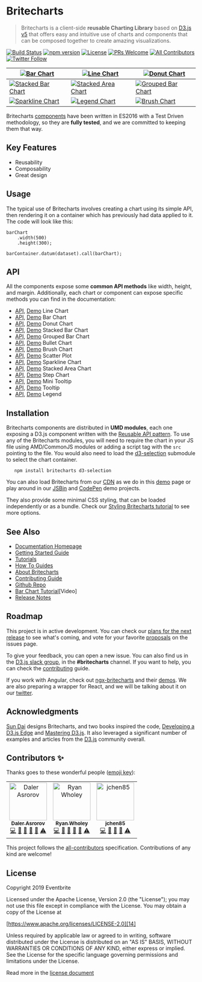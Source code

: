 # Britecharts

> Britecharts is a client-side **reusable Charting Library** based on [D3.js v5][1] that offers easy and intuitive use of charts and components that can be composed together to create amazing visualizations.

[![Build Status](https://travis-ci.org/eventbrite/britecharts.svg?branch=master)](https://travis-ci.org/eventbrite/britecharts)
[![npm version](https://badge.fury.io/js/britecharts.svg)](https://badge.fury.io/js/britecharts)
[![License](https://img.shields.io/badge/License-Apache%202.0-blue.svg)](https://opensource.org/licenses/Apache-2.0)
[![PRs Welcome](https://img.shields.io/badge/PRs-welcome-brightgreen.svg)](https://github.com/eventbrite/britecharts/blob/master/.github/CONTRIBUTING.md)
[![All Contributors](https://img.shields.io/badge/all_contributors-3-orange.svg?style=flat-square)](#contributors)
[![Twitter Follow](https://img.shields.io/twitter/follow/britecharts.svg?style=social&label=Follow)](https://twitter.com/Britecharts/followers)

| [![Bar Chart][barchartimg]][barchartdemo]                       | [![Line Chart][linechartimg]][linechartdemo]                            | [![Donut Chart][donutchartimg]][donutchartdemo]                 |
| --------------------------------------------------------------- | ----------------------------------------------------------------------- | --------------------------------------------------------------- |
| [![Stacked Bar Chart][stackedbarchartimg]][stackedbarchartdemo] | [![Stacked Area Chart][stackedareachartlargeimg]][stackedareachartdemo] | [![Grouped Bar Chart][groupedbarchartimg]][groupedbarchartdemo] |
| [![Sparkline Chart][sparklinechartimg]][sparklinechartdemo]     | [![Legend Chart][legendchartimg]][donutchartdemo]                       | [![Brush Chart][brushchartimg]][brushchartdemo]                 |

Britecharts [components][32] have been written in ES2016 with a Test Driven methodology, so they are **fully tested**, and we are committed to keeping them that way.

## Key Features

-   Reusability
-   Composability
-   Great design

## Usage

The typical use of Britecharts involves creating a chart using its simple API, then rendering it on a container which has previously had data applied to it. The code will look like this:

    barChart
        .width(500)
        .height(300);

    barContainer.datum(dataset).call(barChart);

## API

All the components expose some **common API methods** like width, height, and margin. Additionally, each chart or component can expose specific methods you can find in the documentation:

-   [API][25], [Demo][linechartdemo] Line Chart
-   [API][22], [Demo][barchartdemo] Bar Chart
-   [API][21], [Demo][donutchartdemo] Donut Chart
-   [API][38], [Demo][stackedbarchartdemo] Stacked Bar Chart
-   [API][40], [Demo][groupedbarchartdemo] Grouped Bar Chart
-   [API][43], [Demo][bulletchartdemo] Bullet Chart
-   [API][23], [Demo][brushchartdemo] Brush Chart
-   [API][41], [Demo][scatterplotdemo] Scatter Plot
-   [API][29], [Demo][sparklinechartdemo] Sparkline Chart
-   [API][30], [Demo][stackedareachartdemo] Stacked Area Chart
-   [API][28], [Demo][stepchartdemo] Step Chart
-   [API][26], [Demo][barchartdemo] Mini Tooltip
-   [API][27], [Demo][linechartdemo] Tooltip
-   [API][24], [Demo][donutchartdemo] Legend

## Installation

Britecharts components are distributed in **UMD modules**, each one exposing a D3.js component written with the [Reusable API pattern][3]. To use any of the Britecharts modules, you will need to require the chart in your JS file using AMD/CommonJS modules or adding a script tag with the `src` pointing to the file. You would also need to load the [d3-selection][37] submodule to select the chart container.

```
   npm install britecharts d3-selection
```

You can also load Britecharts from our [CDN][cdnhome] as we do in this [demo][cdndemo] page or play around in our [JSBin][jsbinsandbox] and [CodePen][codependemos] demo projects.

They also provide some minimal CSS styling, that can be loaded independently or as a bundle. Check our [Styling Britecharts tutorial][stylingbritecharts] to see more options.

## See Also

-   [Documentation Homepage][31]
-   [Getting Started Guide][gettingstarted]
-   [Tutorials][tutorialsindex]
-   [How To Guides][howtoindex]
-   [About Britecharts][topicsindex]
-   [Contributing Guide][35]
-   [Github Repo][33]
-   [Bar Chart Tutorial][screencast][Video]
-   [Release Notes][13]

## Roadmap

This project is in active development. You can check our [plans for the next release][release3project] to see what's coming, and vote for your favorite [proposals][proposals] on the issues page.

To give your feedback, you can open a new issue. You can also find us in the [D3.js slack group][d3slack], in the **#britecharts** channel. If you want to help, you can check the [contributing][35] guide.

If you work with Angular, check out [ngx-britecharts][angularwrapper] and their [demos][angularwrapperdemos]. We are also preparing a wrapper for React, and we will be talking about it on our [twitter][twitter].

## Acknowledgments

[Sun Dai][sunsdribble] designs Britecharts, and two books inspired the code, [Developing a D3.js Edge][19] and [Mastering D3.js][20]. It also leveraged a significant number of examples and articles from the [D3.js][1] community overall.

## Contributors ✨

Thanks goes to these wonderful people ([emoji key](https://allcontributors.org/docs/en/emoji-key)):

<!-- ALL-CONTRIBUTORS-LIST:START - Do not remove or modify this section -->
<!-- prettier-ignore -->
<table><tr><td align="center"><a href="https://github.com/DalerAsrorov"><img src="https://avatars2.githubusercontent.com/u/9118852?v=4" width="100px;" alt="Daler Asrorov"/><br /><sub><b>Daler Asrorov</b></sub></a><br /><a href="https://github.com/eventbrite/britecharts/commits?author=DalerAsrorov" title="Code">💻</a> <a href="https://github.com/eventbrite/britecharts/commits?author=DalerAsrorov" title="Documentation">📖</a> <a href="#ideas-DalerAsrorov" title="Ideas, Planning, & Feedback">🤔</a> <a href="#maintenance-DalerAsrorov" title="Maintenance">🚧</a> <a href="#review-DalerAsrorov" title="Reviewed Pull Requests">👀</a> <a href="https://github.com/eventbrite/britecharts/commits?author=DalerAsrorov" title="Tests">⚠️</a></td><td align="center"><a href="https://github.com/ryanwholey"><img src="https://avatars0.githubusercontent.com/u/8100360?v=4" width="100px;" alt="Ryan Wholey"/><br /><sub><b>Ryan Wholey</b></sub></a><br /><a href="https://github.com/eventbrite/britecharts/commits?author=ryanwholey" title="Code">💻</a> <a href="https://github.com/eventbrite/britecharts/commits?author=ryanwholey" title="Documentation">📖</a> <a href="#ideas-ryanwholey" title="Ideas, Planning, & Feedback">🤔</a> <a href="#maintenance-ryanwholey" title="Maintenance">🚧</a> <a href="#review-ryanwholey" title="Reviewed Pull Requests">👀</a> <a href="https://github.com/eventbrite/britecharts/commits?author=ryanwholey" title="Tests">⚠️</a></td><td align="center"><a href="https://github.com/jchen85"><img src="https://avatars2.githubusercontent.com/u/14088460?v=4" width="100px;" alt="jchen85"/><br /><sub><b>jchen85</b></sub></a><br /><a href="https://github.com/eventbrite/britecharts/commits?author=jchen85" title="Code">💻</a> <a href="#ideas-jchen85" title="Ideas, Planning, & Feedback">🤔</a> <a href="#maintenance-jchen85" title="Maintenance">🚧</a> <a href="#review-jchen85" title="Reviewed Pull Requests">👀</a> <a href="https://github.com/eventbrite/britecharts/commits?author=jchen85" title="Tests">⚠️</a></td></tr></table>

<!-- ALL-CONTRIBUTORS-LIST:END -->

<!-- ALL-CONTRIBUTORS-LIST:START - Do not remove or modify this section -->
<!-- ALL-CONTRIBUTORS-LIST:END -->

This project follows the [all-contributors](https://allcontributors.org) specification.
Contributions of any kind are welcome!

## License

Copyright 2019 Eventbrite

Licensed under the Apache License, Version 2.0 (the "License");
you may not use this file except in compliance with the License.
You may obtain a copy of the License at

[https://www.apache.org/licenses/LICENSE-2.0][14]

Unless required by applicable law or agreed to in writing, software
distributed under the License is distributed on an "AS IS" BASIS,
WITHOUT WARRANTIES OR CONDITIONS OF ANY KIND, either express or implied.
See the License for the specific language governing permissions and
limitations under the License.

Read more in the [license document][15]

[1]: https://d3js.org/
[2]: https://webpack.github.io/
[3]: https://bost.ocks.org/mike/chart/
[12]: https://nodejs.org/en/download/
[13]: https://github.com/eventbrite/britecharts/releases
[14]: https://www.apache.org/licenses/LICENSE-2.0
[15]: https://github.com/eventbrite/britecharts/blob/master/LICENSE.md
[16]: https://github.com/eventbrite/britecharts/issues
[17]: https://github.com/babel/babel
[19]: https://bleedingedgepress.com/our-books/developing-a-d3-js-edge/
[20]: https://www.packtpub.com/web-development/mastering-d3js
[21]: https://eventbrite.github.io/britecharts/module-Donut.html
[22]: https://eventbrite.github.io/britecharts/module-Bar.html
[23]: https://eventbrite.github.io/britecharts/module-Brush.html
[24]: https://eventbrite.github.io/britecharts/module-Legend.html
[25]: https://eventbrite.github.io/britecharts/module-Line.html
[26]: https://eventbrite.github.io/britecharts/module-Mini-tooltip.html
[27]: https://eventbrite.github.io/britecharts/module-Tooltip.html
[28]: https://eventbrite.github.io/britecharts/module-Step.html
[29]: https://eventbrite.github.io/britecharts/module-Sparkline.html
[30]: https://eventbrite.github.io/britecharts/module-Stacked-area.html
[31]: https://eventbrite.github.io/britecharts/
[32]: https://eventbrite.github.io/britecharts/tutorial-kitchen-sink.html
[33]: https://github.com/eventbrite/britecharts
[gettingstarted]: https://eventbrite.github.io/britecharts/getting-started.html
[35]: https://github.com/eventbrite/britecharts/blob/master/.github/CONTRIBUTING.md
[36]: https://eventbrite.github.io/britecharts/img/logo-stripes-small.png
[37]: https://github.com/d3/d3-selection
[38]: https://eventbrite.github.io/britecharts/module-Stacked-bar.html
[40]: https://eventbrite.github.io/britecharts/module-Grouped-bar.html
[41]: https://eventbrite.github.io/britecharts/module-Scatter-plot.html
[42]: https://scrimba.com/casts/cZWm2tb
[43]: https://eventbrite.github.io/britecharts/module-Bullet.html
[cdndemo]: https://eventbrite.github.io/britecharts/cdn.html
[cdnhome]: https://cdn.jsdelivr.net/npm/britecharts/dist/
[jsbinsandbox]: https://jsbin.com/wativun/3/edit?html,js,output
[codepensandbox]: https://codepen.io/Golodhros/pen/PprGeP?editors=1010
[codependemos]: https://codepen.io/Britecharts/pens/forked/
[screencast]: https://scrimba.com/casts/cZWm2tb
[angularwrapper]: https://github.com/colapdev/ngx-britecharts
[angularwrapperdemos]: https://colapdev.github.io/ngx-britecharts/
[twitter]: https://twitter.com/britecharts
[sunsdribble]: https://dribbble.com/sundai
[d3slack]: https://d3js.slack.com/
[proposals]: https://github.com/eventbrite/britecharts/issues?q=is%3Aissue+is%3Aopen+label%3Aproposal
[release3project]: https://github.com/eventbrite/britecharts/projects/2
[barchartdemo]: https://eventbrite.github.io/britecharts/tutorial-bar.html "Check the Demo"
[linechartdemo]: https://eventbrite.github.io/britecharts/tutorial-line.html "Check the Demo"
[donutchartdemo]: https://eventbrite.github.io/britecharts/tutorial-donut.html "Check the Demo"
[scatterplotdemo]: https://eventbrite.github.io/britecharts/tutorial-scatter-plot.html "Check the Demo"
[sparklinechartdemo]: https://eventbrite.github.io/britecharts/tutorial-sparkline.html "Check the Demo"
[stackedareachartdemo]: https://eventbrite.github.io/britecharts/tutorial-stacked-area.html "Check the Demo"
[stepchartdemo]: https://eventbrite.github.io/britecharts/tutorial-step.html "Check the Demo"
[brushchartdemo]: https://eventbrite.github.io/britecharts/tutorial-brush.html "Check the Demo"
[bulletchartdemo]: https://eventbrite.github.io/britecharts/tutorial-bullet.html "Check the Demo"
[stackedbarchartdemo]: https://eventbrite.github.io/britecharts/tutorial-stacked-bar.html "Check the Demo"
[groupedbarchartdemo]: https://eventbrite.github.io/britecharts/tutorial-grouped-bar.html "Check the Demo"
[stackedareademo]: https://eventbrite.github.io/britecharts-react/#stacked-area-chart "Check the Demo"
[stackedareaimg]: https://raw.githubusercontent.com/eventbrite/britecharts-react/master/src/docs/images/thumbnails/stacked-area.png
[barchartimg]: https://raw.githubusercontent.com/eventbrite/britecharts/master/src/doc/images/thumbnails/bar-chart.png
[linechartimg]: https://raw.githubusercontent.com/eventbrite/britecharts/master/src/doc/images/thumbnails/line-chart.png
[donutchartimg]: https://raw.githubusercontent.com/eventbrite/britecharts/master/src/doc/images/thumbnails/donut-chart.png
[sparklinechartimg]: https://raw.githubusercontent.com/eventbrite/britecharts/master/src/doc/images/thumbnails/sparkline-chart.png
[stackedareachartimg]: https://raw.githubusercontent.com/eventbrite/britecharts/master/src/doc/images/thumbnails/stacked-area-chart.png
[stackedareachartlargeimg]: https://raw.githubusercontent.com/eventbrite/britecharts/master/src/doc/images/thumbnails/stacked-area-chart-large.png
[stepchartimg]: https://raw.githubusercontent.com/eventbrite/britecharts/master/src/doc/images/thumbnails/step-chart.png
[brushchartimg]: https://raw.githubusercontent.com/eventbrite/britecharts/master/src/doc/images/thumbnails/brush-chart.png
[stackedbarchartimg]: https://raw.githubusercontent.com/eventbrite/britecharts/master/src/doc/images/thumbnails/stacked-bar-chart.png
[groupedbarchartimg]: https://raw.githubusercontent.com/eventbrite/britecharts/master/src/doc/images/thumbnails/grouped-bar-chart.png
[legendchartimg]: https://raw.githubusercontent.com/eventbrite/britecharts/master/src/doc/images/thumbnails/legend-chart.png
[tutorialsindex]: http://eventbrite.github.io/britecharts/tutorials-index.html
[howtoindex]: http://eventbrite.github.io/britecharts/how-to-index.html
[topicsindex]: http://eventbrite.github.io/britecharts/topics-index.html
[stylingbritecharts]: http://eventbrite.github.io/britecharts/styling-charts.html
